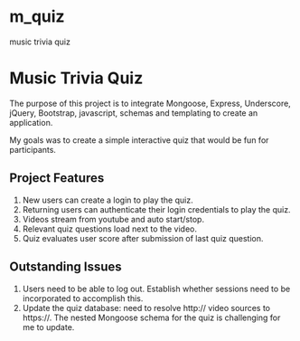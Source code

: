 # m_quiz
music trivia quiz
<h1>Music Trivia Quiz</h1>
<p>The purpose of this project is to integrate Mongoose, Express, Underscore, jQuery, Bootstrap, javascript, schemas and templating to create an application.</p>
<p>My goals was to create a simple interactive quiz that would be fun for participants.</p>
<h2>Project Features</h2>
  <ol>
    <li>New users can create a login to play the quiz.</li>
    <li>Returning users can authenticate their login credentials to play the quiz.</li>
    <li>Videos stream from youtube and auto start/stop.</li>
    <li>Relevant quiz questions load next to the video.</li>
    <li>Quiz evaluates user score after submission of last quiz question.</li>
  </ol>
<h2>Outstanding Issues</h2>
<ol>
  <li>Users need to be able to log out. Establish whether sessions need to be incorporated to accomplish this.</li>
  <li>Update the quiz database: need to resolve http:// video sources to https://. The nested Mongoose schema for the quiz is challenging for me to update.</li>
  
</ol>
